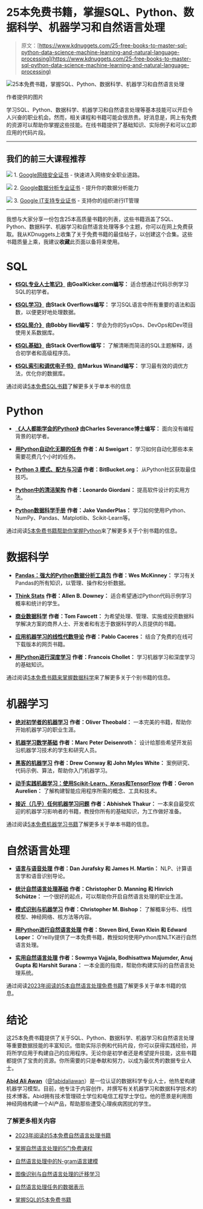 # 25本免费书籍，掌握SQL、Python、数据科学、机器学习和自然语言处理

> 原文：[https://www.kdnuggets.com/25-free-books-to-master-sql-python-data-science-machine-learning-and-natural-language-processing](https://www.kdnuggets.com/25-free-books-to-master-sql-python-data-science-machine-learning-and-natural-language-processing)

![25本免费书籍，掌握SQL、Python、数据科学、机器学习和自然语言处理](../Images/8c3a706f41ba0c7230ac1b34aa27c719.png)

作者提供的图片

学习SQL、Python、数据科学、机器学习和自然语言处理等基本技能可以开启令人兴奋的职业机会。然而，相关课程和书籍可能会很昂贵。好消息是，网上有免费的资源可以帮助你掌握这些技能。在线书籍提供了基础知识、实际例子和可以立即应用的代码片段。

* * *

## 我们的前三大课程推荐

![](../Images/0244c01ba9267c002ef39d4907e0b8fb.png) 1\. [Google网络安全证书](https://www.kdnuggets.com/google-cybersecurity) - 快速进入网络安全职业道路。

![](../Images/e225c49c3c91745821c8c0368bf04711.png) 2\. [Google数据分析专业证书](https://www.kdnuggets.com/google-data-analytics) - 提升你的数据分析能力

![](../Images/0244c01ba9267c002ef39d4907e0b8fb.png) 3\. [Google IT支持专业证书](https://www.kdnuggets.com/google-itsupport) - 支持你的组织进行IT管理

* * *

我想与大家分享一份包含25本高质量书籍的列表，这些书籍涵盖了SQL、Python、数据科学、机器学习和自然语言处理等多个主题，你可以在网上免费获取。我从KDnuggets上收集了关于免费书籍的最佳帖子，以创建这个合集。这些书籍质量上乘，我建议**收藏**此页面以备将来使用。

# SQL

+   [**《SQL专业人士笔记》**](https://books.goalkicker.com/SQLBook/) **由GoalKicker.com编写：** 适合想通过代码示例学习SQL的初学者。

+   [**《SQL学习》**](https://riptutorial.com/ebook/sql) **由Stack Overflows编写：** 学习SQL语言中所有重要的语法和函数，以便更好地处理数据。

+   [**《SQL简介》**](https://github.com/bobbyiliev/introduction-to-sql) **由Bobby Iliev编写：** 学会为你的SysOps、DevOps和Dev项目使用关系数据库。

+   [**《SQL基础》**](https://www.programming-books.io/essential/sql/) **由Stack Overflow编写：** 了解清晰而简洁的SQL主题解释，适合初学者和高级程序员。

+   [**《SQL索引和调优电子书》**](https://use-the-index-luke.com/) **由Markus Winand编写：** 学习最有效的调优方法，优化你的数据库。

通过阅读[5本免费SQL书籍](/5-free-books-to-master-sql)了解更多关于单本书的信息

# Python

+   [**《人人都能学会的Python》**](https://www.py4e.com/lessons) **由Charles Severance博士编写：** 面向没有编程背景的初学者。

+   [**用Python自动化无聊的任务**](https://automatetheboringstuff.com/) **作者：Al Sweigart：** 学习如何自动化那些本来需要花费几个小时的任务。

+   [**Python 3 模式、配方与习语**](https://python-3-patterns-idioms-test.readthedocs.io/en/latest/index.html) **作者：BitBucket.org：** 从Python社区获取最佳技巧。

+   [**Python中的清洁架构**](https://leanpub.com/clean-architectures-in-python) **作者：Leonardo Giordani：** 提高软件设计的实用方法。

+   [**Python数据科学手册**](http://shop.oreilly.com/product/0636920034919.do) **作者：Jake VanderPlas：** 学习如何使用IPython、NumPy、Pandas、Matplotlib、Scikit-Learn等。

通过阅读[5本免费书籍帮助你掌握Python](/5-free-books-to-help-you-master-python)来了解更多关于个别书籍的信息。

# 数据科学

+   [**Pandas：强大的Python数据分析工具包**](https://pandas.pydata.org/pandas-docs/version/1.4/pandas.pdf) **作者：Wes McKinney：** 学习有关Pandas的所有知识，以管理、操作和分析数据。

+   [**Think Stats**](https://greenteapress.com/thinkstats/thinkstats.pdf) **作者：Allen B. Downey：** 适合希望通过Python代码示例学习概率和统计的学生。

+   [**商业数据科学**](https://www.researchgate.net/publication/256438799_Data_Science_for_Business) **作者：Tom Fawcett：** 为希望处理、管理、实施或投资数据科学解决方案的商界人士、开发者和有志于数据科学的人员提供的书籍。

+   [**应用机器学习的线性代数导论**](https://pabloinsente.github.io/intro-linear-algebra) **作者：Pablo Caceres：** 结合了免费的在线可下载版本的网页书籍。

+   [**用Python进行深度学习**](https://tanthiamhuat.files.wordpress.com/2018/03/deeplearningwithpython.pdf) **作者：Francois Chollet：** 学习机器学习和深度学习的基础知识。

通过阅读[5本免费书籍来掌握数据科学](/5-free-books-to-master-data-science)来了解更多关于个别书籍的信息。

# 机器学习

+   [**绝对初学者的机器学习**](https://bmansoori.ir/book/Machine%20Learning%20For%20Absolute%20Beginners.pdf) **作者：Oliver Theobald：** 一本完美的书籍，帮助你开始机器学习的职业生涯。

+   [**机器学习数学基础**](https://mml-book.github.io/book/mml-book.pdf) **作者：Marc Peter Deisenroth：** 设计给那些希望开发前沿机器学习技术的学生和研究人员。

+   [**黑客的机器学习**](https://doc.lagout.org/science/Artificial%20Intelligence/Machine%20learning/Machine%20Learning%20for%20Hackers_%20Case%20Studies%20and%20Algorithms%20to%20Get%20You%20Started%20%5BConway%20%26%20White%202012-02-25%5D.pdf) **作者：Drew Conway 和 John Myles White：** 案例研究、代码示例、算法，帮助你入门机器学习。

+   [**动手实践机器学习：使用Scikit-Learn、Keras和TensorFlow**](http://14.139.161.31/OddSem-0822-1122/Hands-On_Machine_Learning_with_Scikit-Learn-Keras-and-TensorFlow-2nd-Edition-Aurelien-Geron.pdf) **作者：Geron Aurelien：** 了解构建智能应用程序所需的概念、工具和技术。

+   [**接近（几乎）任何机器学习问题**](https://docdrop.org/download_annotation_doc/AAAMLP-569to.pdf) **作者：Abhishek Thakur：** 一本来自最受欢迎的机器学习影响者的书籍，教授你所有的基础知识，为工作做好准备。

通过阅读[5本免费机器学习书籍](/5-free-books-to-master-machine-learning)了解更多关于单本书籍的信息。

# 自然语言处理

+   [**语言与语音处理**](https://web.stanford.edu/~jurafsky/slp3/ed3book_jan72023.pdf) **作者：Dan Jurafsky 和 James H. Martin：** NLP、计算语言学和语音识别导论。

+   [**统计自然语言处理基础**](https://doc.lagout.org/science/0_Computer%20Science/2_Algorithms/Statistical%20Natural%20Language%20Processing.pdf) **作者：Christopher D. Manning 和 Hinrich Schütze：** 一个很好的起点，可以帮助你开启自然语言处理的职业生涯。

+   [**模式识别与机器学习**](https://www.microsoft.com/en-us/research/uploads/prod/2006/01/Bishop-Pattern-Recognition-and-Machine-Learning-2006.pdf) **作者：Christopher M. Bishop：** 了解概率分布、线性模型、神经网络、核方法等内容。

+   [**用Python进行自然语言处理**](https://tjzhifei.github.io/resources/NLTK.pdf) **作者：Steven Bird, Ewan Klein 和 Edward Loper：** O'reilly提供了一本免费书籍，教授如何使用Python库NLTK进行自然语言处理。

+   [**实用自然语言处理**](https://github.com/practical-nlp/practical-nlp-code?tab=readme-ov-file) **作者：Sowmya Vajjala, Bodhisattwa Majumder, Anuj Gupta 和 Harshit Surana：** 一本全面的指南，帮助你构建实际的自然语言处理系统。

通过阅读[2023年阅读的5本自然语言处理免费书籍](/2023/06/5-free-books-natural-language-processing-read-2023.html)了解更多关于单本书籍的信息。

# 结论

这25本免费书籍提供了关于SQL、Python、数据科学、机器学习和自然语言处理等重要数据技能的丰富知识。借助实际示例和代码片段，你可以获得实践经验，并将所学应用于构建自己的应用程序。无论你是初学者还是希望提升技能，这些书籍都提供了宝贵的资源。你所需要的只是奉献和努力，以成为最优秀的数据专业人士。

[](https://www.polywork.com/kingabzpro)****[Abid Ali Awan](https://www.polywork.com/kingabzpro)****（[@1abidaliawan](https://www.linkedin.com/in/1abidaliawan)）是一位认证的数据科学专业人士，他热爱构建机器学习模型。目前，他专注于内容创作，并撰写有关机器学习和数据科学技术的技术博客。Abid拥有技术管理硕士学位和电信工程学士学位。他的愿景是利用图神经网络构建一个AI产品，帮助那些遭受心理疾病困扰的学生。

### 了解更多相关内容

+   [2023年阅读的5本免费自然语言处理书籍](https://www.kdnuggets.com/2023/06/5-free-books-natural-language-processing-read-2023.html)

+   [掌握自然语言处理的5门免费课程](https://www.kdnuggets.com/5-free-courses-to-master-natural-language-processing)

+   [自然语言处理中的N-gram语言建模](https://www.kdnuggets.com/2022/06/ngram-language-modeling-natural-language-processing.html)

+   [图像识别与自然语言处理的迁移学习](https://www.kdnuggets.com/2022/01/transfer-learning-image-recognition-natural-language-processing.html)

+   [自然语言处理任务的数据表示](https://www.kdnuggets.com/2018/11/data-representation-natural-language-processing.html)

+   [掌握SQL的5本免费书籍](https://www.kdnuggets.com/5-free-books-to-master-sql)
